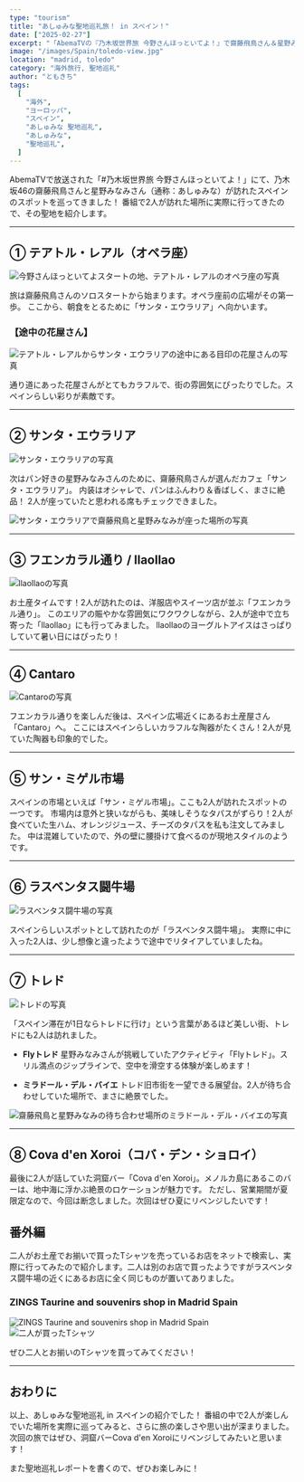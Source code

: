 ```yaml
---
type: "tourism"
title: "あしゅみな聖地巡礼旅！ in スペイン！"
date: ["2025-02-27"]
excerpt: "「AbemaTVの『乃木坂世界旅 今野さんほっといてよ！』で齋藤飛鳥さん＆星野みなみさん（あしゅみな）が訪れたスペインの聖地巡礼レポート！オペラ座、サンタ・エウラリア、サン・ミゲル市場、トレドなど2人の足跡をたどって、スペインの魅力をたっぷり紹介しています。乃木坂ファン＆旅行好き必見！」"
image: "/images/Spain/toledo-view.jpg"
location: "madrid, toledo"
category: "海外旅行, 聖地巡礼"
author: "ともきち"
tags:
  [
    "海外",
    "ヨーロッパ",
    "スペイン",
    "あしゅみな 聖地巡礼",
    "あしゅみな",
    "聖地巡礼",
  ]
---
```


AbemaTVで放送された「#乃木坂世界旅 今野さんほっといてよ！」にて、乃木坂46の齋藤飛鳥さんと星野みなみさん（通称：あしゅみな）が訪れたスペインのスポットを巡ってきました！
番組で2人が訪れた場所に実際に行ってきたので、その聖地を紹介します。

---

## ① テアトル・レアル（オペラ座）

![今野さんほっといてよスタートの地、テアトル・レアルのオペラ座の写真](/images/Spain/theatre-real.jpg)

旅は齋藤飛鳥さんのソロスタートから始まります。オペラ座前の広場がその第一歩。
ここから、朝食をとるために「サンタ・エウラリア」へ向かいます。

### 【途中の花屋さん】

![テアトル・レアルからサンタ・エウラリアの途中にある目印の花屋さんの写真](/images/Spain/florists-near-santa-eulalia.jpg)

通り道にあった花屋さんがとてもカラフルで、街の雰囲気にぴったりでした。スペインらしい彩りが素敵です。

---

## ② サンタ・エウラリア

![サンタ・エウラリアの写真](/images/Spain/santa-eulalia.jpg)

次はパン好きの星野みなみさんのために、齋藤飛鳥さんが選んだカフェ「サンタ・エウラリア」。
内装はオシャレで、パンはふんわり＆香ばしく、まさに絶品！
2人が座っていたと思われる席もチェックできました。

![サンタ・エウラリアで齋藤飛鳥と星野みなみが座った場所の写真](/images/Spain/the-table-where-they-would-have-sat.jpg)

---

## ③ フエンカラル通り / llaollao

![llaollaoの写真](/images/Spain/llaollao.jpg)

お土産タイムです！2人が訪れたのは、洋服店やスイーツ店が並ぶ「フエンカラル通り」。
このエリアの賑やかな雰囲気にワクワクしながら、2人が途中で立ち寄った「llaollao」にも行ってみました。
llaollaoのヨーグルトアイスはさっぱりしていて暑い日にはぴったり！

---

## ④ Cantaro

![Cantaroの写真](/images/Spain/cantaro.jpg)

フエンカラル通りを楽しんだ後は、スペイン広場近くにあるお土産屋さん「Cantaro」へ。
ここにはスペインらしいカラフルな陶器がたくさん！2人が見ていた陶器も印象的でした。

---

## ⑤ サン・ミゲル市場

スペインの市場といえば「サン・ミゲル市場」。ここも2人が訪れたスポットの一つです。
市場内は意外と狭いながらも、美味しそうなタパスがずらり！2人が食べていた生ハム、オレンジジュース、チーズのタパスを私も注文してみました。
中は混雑していたので、外の壁に腰掛けて食べるのが現地スタイルのようです。

---

## ⑥ ラスベンタス闘牛場

![ラスベンタス闘牛場の写真](/images/Spain/las-ventas-bullring.jpg)

スペインらしいスポットとして訪れたのが「ラスベンタス闘牛場」。
実際に中に入った2人は、少し想像と違ったようで途中でリタイアしていましたね。

---

## ⑦ トレド

![トレドの写真](/images/Spain/toledo-view.jpg)

「スペイン滞在が1日ならトレドに行け」という言葉があるほど美しい街、トレドにも2人は訪れました。

- **Flyトレド**
  星野みなみさんが挑戦していたアクティビティ「Flyトレド」。スリル満点のジップラインで、空中を滑空する体験が楽しめます！

- **ミラドール・デル・バイエ**
  トレド旧市街を一望できる展望台。2人が待ち合わせしていた場所で、まさに絶景でした。

![齋藤飛鳥と星野みなみの待ち合わせ場所のミラドール・デル・バイエの写真](/images/Spain/mirador-del-valle.jpg)

---

## ⑧ Cova d'en Xoroi（コバ・デン・ショロイ）

最後に2人が話していた洞窟バー「Cova d'en Xoroi」。メノルカ島にあるこのバーは、地中海に浮かぶ絶景のロケーションが魅力です。
ただし、営業期間が夏限定なので、今回は断念しました。次回はぜひ夏にリベンジしたいです！

## 番外編

二人がお土産でお揃いで買ったTシャツを売っているお店をネットで検索し、実際に行ってみたので紹介します。二人は別のお店で買ったようですがラスベンタス闘牛場の近くにあるお店に全く同じものが置いてありました。

### ZINGS Taurine and souvenirs shop in Madrid Spain

![ZINGS Taurine and souvenirs shop in Madrid Spain](/images/Spain/zings.jpg)
![二人が買ったTシャツ](/images/Spain/zings-cloth.jpg)

ぜひ二人とお揃いのTシャツを買ってみてください！

---

## おわりに

以上、あしゅみな聖地巡礼 in スペインの紹介でした！
番組の中で2人が楽しんでいた場所を実際に巡ってみると、さらに旅の楽しさや思い出が深まりました。次回の旅ではぜひ、洞窟バーCova d'en Xoroiにリベンジしてみたいと思います！

また聖地巡礼レポートを書くので、ぜひお楽しみに！
